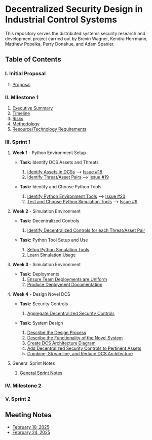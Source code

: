 # Decentralized Security Design in Industrial Control Systems

This repository serves the distributed systems security research and development project carried out by Brevin Wagner, Kendra Herrmann, Matthew Popelka, Perry Donahue, and Adam Spanier.

## Table of Contents

### I. Initial Proposal
1. [Proposal](https://github.com/adamspanier/Distributed-Systems-Security/blob/main/Documentation/InitialProposal.md)

### II. Milestone 1
1. [Executive Summary](https://github.com/adamspanier/Distributed-Systems-Security/blob/main/Documentation/Summary.md)
2. [Timeline](https://github.com/adamspanier/Distributed-Systems-Security/blob/main/Documentation/Timeline.md)
3. [Risks](https://github.com/adamspanier/Distributed-Systems-Security/blob/main/Documentation/Risks.md)
4. [Methodology](https://github.com/adamspanier/Distributed-Systems-Security/blob/main/Documentation/Methodology.md)
5. [Resource/Technology Requirements](https://github.com/adamspanier/Distributed-Systems-Security/blob/main/Documentation/Resources.md)

### III. Sprint 1

1. **Week 1** - Python Environment Setup

    * **Task:** Identify DCS Assets and Threats
        1. [Identify Assets in DCSs](https://github.com/adamspanier/Distributed-Systems-Security/blob/main/Documentation/AssetsThreatsControls.md) --> [Issue #18](https://github.com/users/adamspanier/projects/5/views/1)
        2. [Identify Threat/Asset Pairs](https://github.com/adamspanier/Distributed-Systems-Security/blob/main/Documentation/AssetsThreatsControls.md) --> [Issue #19](https://github.com/users/adamspanier/projects/5/views/1)

    * **Task:** Identify and Choose Python Tools
        1. [Identify Python Environment Tools](https://github.com/adamspanier/Distributed-Systems-Security/blob/main/Documentation/PythonSimulationTools.md) --> [Issue #20](https://github.com/users/adamspanier/projects/5/views/1)
        2. [Test and Choose Python Simulation Tools](https://github.com/adamspanier/Distributed-Systems-Security/blob/main/Documentation/PythonSimulationTools.md) --> [Issue #9](https://github.com/users/adamspanier/projects/5/views/1)
     
7. **Week 2** - Simulation Environment

    * **Task:** Decentralized Controls
        1. [Identify Decentralized Controls for each Threat/Asset Pair](https://github.com/adamspanier/Distributed-Systems-Security/blob/main/Documentation/AssetsThreatsControls.md)

    * **Task:** Python Tool Setup and Use
        1. [Setup Python Simulation Tools](https://github.com/adamspanier/Distributed-Systems-Security/blob/main/Documentation/PythonSimulationTools.md)
        2. [Learn Simulation Usage](https://github.com/adamspanier/Distributed-Systems-Security/blob/main/Documentation/PythonSimulationTools.md)
  
12. **Week 3** - Simulation Environment

    * **Task:** Deployments
        1. [Ensure Team Deployments are Uniform](https://github.com/adamspanier/Distributed-Systems-Security/blob/main/Documentation/PythonSimulationTools.md)
        2. [Produce Deployment Documentation](https://github.com/adamspanier/Distributed-Systems-Security/blob/main/Documentation/PythonSimulationTools.md)
        
15. **Week 4** - Design Novel DCS

    * **Task:** Security Controls
        1. [Aggregate Decentralized Security Controls](https://github.com/adamspanier/Distributed-Systems-Security/blob/main/Documentation/DecentralizedControls.md)

    * **Task:** System Design
        1. [Describe the Design Process](https://github.com/adamspanier/Distributed-Systems-Security/blob/main/Documentation/DCSArchitecture.md)
        2. [Describe the Functionality of the Novel System](https://github.com/adamspanier/Distributed-Systems-Security/blob/main/Documentation/DCSArchitecture.md)
        3. [Create DCS Architecture Diagram](https://github.com/adamspanier/Distributed-Systems-Security/blob/main/Documentation/DCSArchitecture.md)
        4. [Add Decentralized Security Controls to Pertinent Assets](https://github.com/adamspanier/Distributed-Systems-Security/blob/main/Documentation/DCSArchitecture.md)
        5. [Combine, Streamline, and Reduce DCS Architecture](https://github.com/adamspanier/Distributed-Systems-Security/blob/main/Documentation/DCSArchitecture.md)

16. General Sprint Notes

    1. [General Sprint Notes](https://github.com/adamspanier/Distributed-Systems-Security/blob/main/Documentation/Sprint1GeneralDocumentation.md)

### IV. Milestone 2

### V. Sprint 2

## Meeting Notes

* [February 10, 2025](https://github.com/adamspanier/Distributed-Systems-Security/blob/main/MeetingNotes/Feb10_Notes.md)
* [February 24, 2025](https://github.com/adamspanier/Distributed-Systems-Security/blob/main/MeetingNotes/Feb24_Notes.md)
